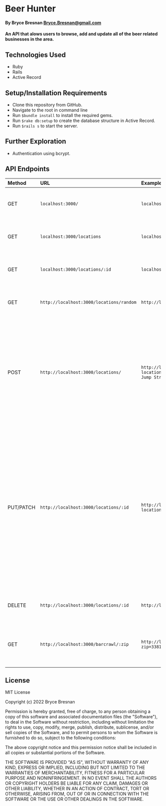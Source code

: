 # Beer Hunter 

#### By Bryce Bresnan <Bryce.Bresnan@gmail.com>

#### An API that alows users to browse, add and update all of the beer related businesses in the area. 

## Technologies Used

* Ruby
* Rails
* Active Record

## Setup/Installation Requirements

* Clone this repository from GitHub.
* Navigate to the root in command line
* Run <code>$bundle install</code> to install the required gems.
* Run <code>$rake db:setup</code> to create the database structure in Active Record.
* Run <code>$rails s</code> to start the server.

## Further Exploration
 * Authentication using bcrypt.

## API Endpoints

| Method  | URL | Example | Result | Params |
| :--- |:---| :---| :---| :---|
|GET| `localhost:3000/` |`localhost:3000/`| Returns a list of all locations in the database| None required |
|GET|`localhost:3000/locations`| `localhost:3000/locations`| Returns a list of all locations in the database| None required |
|GET|`localhost:3000/locations/:id`| `localhost:3000/locations/38`| Returns all information related to location with ID=38| :id - The id of a particular location (required) |
|GET|`http://localhost:3000/locations/random`|`http://localhost:3000/locations/random`|Returns a random location from the database| None required |
|POST|`http://localhost:3000/locations/`|`http://localhost:3000/locations/?location_name=Rick's Cafe&address=21 Jump Street&zip=999999&category=Bar`|Adds location to database. Location Name: Rick's Cafe Address: 21 Jump Street Zip: 999999 Category: Bar. If POST is succesfull, returns success message.| :location_name - The name of the location (required), :address - The address of a location (required) :zip - The zip code of the location (required), :category - The type of business at the location (required) |
|PUT/PATCH|`http://localhost:3000/locations/:id`|`http://localhost:3000/locations/38?location_name=Moe's`|Updates the location name for a location with ID=38. If PUT/PATCH is succesfull, displayed JSON success message.| :id - id of the location to update (required), :location_name - The location's name And/or :content - The content of a location And/or :address - The address of a location (required) And/or :zip - The zip code of the location (required), And/or :category - The type of business at the location (required) |
|DELETE|`http://localhost:3000/locations/:id`|`http://localhost:3000/locations/38`|Deletes the location with ID=38 from database| :id - id of the location to delete |
|GET|`http://localhost:3000/barcrawl/:zip`| `http://localhost:3000/barcrawl?zip=33811`| Returns up to 4 random locations in database where zip is 33811| :zip - A location's 33811 |

<!-- |GET|`http://localhost:3000/locations/search/:author`| `http://localhost:3000/locations/search/?author=Abraham Lincoln`| Returns all locations in database where author is Abraham Lincoln| :author - An author's name |
|GET |`http://localhost:3000/locations/search/:content`| `http://localhost:3000/locations/search/?content=Four score...` | Returns location with content "Four score..."| :content - The content of a location |  -->

## License
MIT License

Copyright (c) 2022 Bryce Bresnan

Permission is hereby granted, free of charge, to any person obtaining a copy
of this software and associated documentation files (the "Software"), to deal
in the Software without restriction, including without limitation the rights
to use, copy, modify, merge, publish, distribute, sublicense, and/or sell
copies of the Software, and to permit persons to whom the Software is
furnished to do so, subject to the following conditions:

The above copyright notice and this permission notice shall be included in all
copies or substantial portions of the Software.

THE SOFTWARE IS PROVIDED "AS IS", WITHOUT WARRANTY OF ANY KIND, EXPRESS OR
IMPLIED, INCLUDING BUT NOT LIMITED TO THE WARRANTIES OF MERCHANTABILITY,
FITNESS FOR A PARTICULAR PURPOSE AND NONINFRINGEMENT. IN NO EVENT SHALL THE
AUTHORS OR COPYRIGHT HOLDERS BE LIABLE FOR ANY CLAIM, DAMAGES OR OTHER
LIABILITY, WHETHER IN AN ACTION OF CONTRACT, TORT OR OTHERWISE, ARISING FROM,
OUT OF OR IN CONNECTION WITH THE SOFTWARE OR THE USE OR OTHER DEALINGS IN THE
SOFTWARE.
